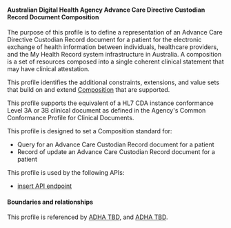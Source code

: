 #### Australian Digital Health Agency Advance Care Directive Custodian Record Document Composition
The purpose of this profile is to define a representation of an Advance Care Directive Custodian Record document for a patient for the electronic exchange of health information between individuals, healthcare providers, and the My Health Record system infrastructure in Australia. A composition is a set of resources composed into a single coherent clinical statement that may have clinical attestation.

This profile identifies the additional constraints, extensions, and value sets that build on and extend [Composition](http://hl7.org/fhir/R4/composition.html) that are supported. 

This profile supports the equivalent of a HL7 CDA instance conformance Level 3A or 3B clinical document as defined in the Agency's Common Conformance Profile for Clinical Documents.

This profile is designed to set a Composition standard for:
* Query for an Advance Care Custodian Record document for a patient
* Record of update an Advance Care Custodian Record document for a patient

This profile is used by the following APIs:
* [insert API endpoint](StructureDefinition-TBD-1.html)


#### Boundaries and relationships
This profile is referenced by 
[ADHA TBD](StructureDefinition-dh-TBD-core-1.html), and 
[ADHA TBD](StructureDefinition-dh-TBD-core-1.html).
